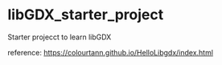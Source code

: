 # libGDX_starter_project

Starter projecct to learn libGDX

reference: https://colourtann.github.io/HelloLibgdx/index.html
